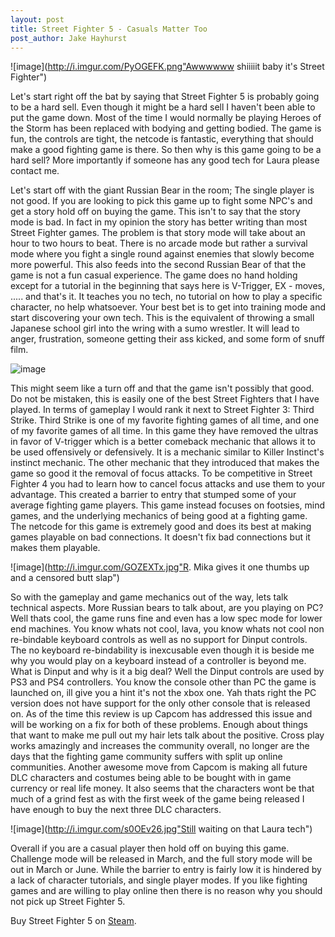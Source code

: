 ```yaml
---
layout: post
title: Street Fighter 5 - Casuals Matter Too
post_author: Jake Hayhurst
---
```


![image](http://i.imgur.com/PyOGEFK.png"Awwwwww shiiiiit baby it's Street Fighter")

Let's start right off the bat by saying that Street Fighter 5 is probably going to be a hard sell. Even though it might be a hard sell I haven't been able to put the game down. Most of the time I would normally be playing Heroes of the Storm has been replaced with bodying and getting bodied. The game is fun, the controls are tight, the netcode is fantastic, everything that should make a good fighting game is there. So then why is this game going to be a hard sell? More importantly if someone has any good tech for Laura please contact me.


Let's start off with the giant Russian Bear in the room; The single player is not good. If you are looking to pick this game up to fight some NPC's and get a story hold off on buying the game. This isn't to say that the story mode is bad. In fact in my opinion the story has better writing than most Street Fighter games. The problem is that story mode will take about an hour to two hours to beat. There is no arcade mode but rather a survival mode where you fight a single round against enemies that slowly become more powerful. This also feeds into the second Russian Bear of that the game is not a fun casual experience. The game does no hand holding except for a tutorial in the beginning that says here is V-Trigger, EX - moves, ..... and that's it. It teaches you no tech, no tutorial on how to play a specific character, no help whatsoever. Your best bet is to get into training mode and start discovering your own tech.  This is the equivalent of throwing a small Japanese school girl into the wring with a sumo wrestler. It will lead to anger, frustration, someone getting their ass kicked, and some form of snuff film.


![image](http://i.imgur.com/Fm1yc0T.jpg "This took me all of 2 and a half hours")


This might seem like a turn off and that the game isn't possibly that good. Do not be mistaken, this is easily one of the best Street Fighters that I have played. In terms of gameplay I would rank it next to Street Fighter 3: Third Strike. Third Strike is one of my favorite fighting games of all time, and one of my favorite games of all time. In this game they have removed the ultras in favor of V-trigger which is a better comeback mechanic that allows it to be used offensively or defensively. It is a mechanic similar to Killer Instinct's instinct mechanic. The other mechanic that they introduced that makes the game so good it the removal of focus attacks. To be competitive in Street Fighter 4 you had to learn how to cancel focus attacks and use them to your advantage. This created a barrier to entry that stumped some of your average fighting game players. This game instead focuses on footsies, mind games, and the underlying mechanics of being good at a fighting game. The netcode for this game is extremely good and does its best at making games playable on bad connections. It doesn't fix bad connections but it makes them playable.


![image](http://i.imgur.com/GOZEXTx.jpg"R. Mika gives it one thumbs up and a censored butt slap")


So with the gameplay and game mechanics out of the way, lets talk technical aspects. More Russian bears to talk about, are you playing on PC? Well thats cool, the game runs fine and even has a low spec mode for lower end machines. You know whats not cool, lava, you know whats not cool non re-bindable keyboard controls as well as no support for Dinput controls. The no keyboard re-bindability is inexcusable even though it is beside me why you would play on a keyboard instead of a controller is beyond me. What is Dinput and why is it a big deal? Well the Dinput controls are used by PS3 and PS4 controllers. You know the console other than PC the game is launched on, ill give you a hint it's not the xbox one. Yah thats right the PC version does not have support for the only other console that is released on. As of the time this review is up Capcom has addressed this issue and will be working on a fix for both of these problems. Enough about things that want to make me pull out my hair lets talk about the positive. Cross play works amazingly and increases the community overall, no longer are the days that the fighting game community suffers with split up online communities. Another awesome move from Capcom is making all future DLC characters and costumes being able to be bought with in game currency or real life money. It also seems that the characters wont be that much of a grind fest as with the first week of the game being released I have enough to buy the next three DLC characters.


![image](http://i.imgur.com/s0OEv26.jpg"Still waiting on that Laura tech")


Overall if you are a casual player then hold off on buying this game. Challenge mode will be released in March, and the full story mode will be out in March or June. While the barrier to entry is fairly low it is hindered by a lack of character tutorials, and single player modes. If you like fighting games and are willing to play online then there is no reason why you should not pick up Street Fighter 5.


Buy Street Fighter 5 on [Steam](http://store.steampowered.com/app/310950/).
